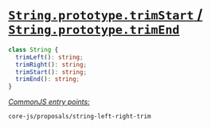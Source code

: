 # [`String.prototype.trimStart` / `String.prototype.trimEnd`](https://github.com/tc39/proposal-string-left-right-trim)
```ts
class String {
  trimLeft(): string;
  trimRight(): string;
  trimStart(): string;
  trimEnd(): string;
}
```
[*CommonJS entry points:*](/docs/Usage.md#commonjs-api)
```
core-js/proposals/string-left-right-trim
```
